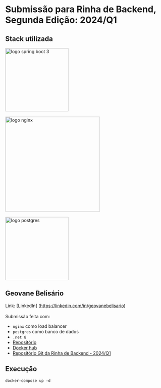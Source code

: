 # Submissão para Rinha de Backend, Segunda Edição: 2024/Q1

## Stack utilizada

<img src="https://upload.wikimedia.org/wikipedia/commons/thumb/7/7d/Microsoft_.NET_logo.svg/225px-Microsoft_.NET_logo.svg.png" alt="logo spring boot 3" width="200" height="auto">
<br />
<br />
<img src="https://upload.wikimedia.org/wikipedia/commons/c/c5/Nginx_logo.svg" alt="logo nginx" width="300" height="auto">
<br />
<br />
<img src="https://upload.wikimedia.org/wikipedia/commons/thumb/2/29/Postgresql_elephant.svg/640px-Postgresql_elephant.svg.png" alt="logo postgres" width="200" height="auto">
<br/>


## Geovane Belisário
Link: [LinkedIn] (https://linkedin.com/in/geovanebelisario)
<br />
<br />
Submissão feita com:
- `nginx` como load balancer
- `postgres` como banco de dados
- `.net 8`
- [Repositório](https://github.com/GeovaneBelisario/rinha-de-backend-2024-q1-aspnet)
- [Docker hub](https://hub.docker.com/repository/docker/geovanebelisario/rinha-de-backend-2024-q1)
- [Repositório Git da Rinha de Backend - 2024/Q1](https://github.com/zanfranceschi/rinha-de-backend-2024-q1)
  
## Execução

`docker-compose up -d`
